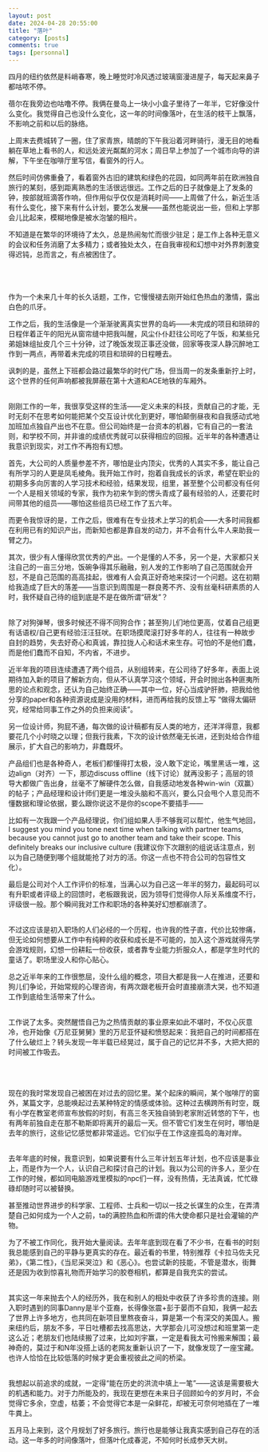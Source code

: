 ```yaml
---
layout: post
date: 2024-04-28 20:55:00
title: "落叶"
category: [posts]
comments: true
tags: [personnal]
---
```


四月的纽约依然是料峭春寒，晚上睡觉时冷风透过玻璃窗漫进屋子，每天起来鼻子都咕哝不停。

蓓尔在我旁边也咕噜不停。我俩在曼岛上一块小小盒子里待了一年半，它好像没什么变化。我觉得自己也没什么变化，这一年的时间像落叶，在生活的枝干上飘落，不影响之前和以后的脉络。

上周末去费城转了一圈，住了家青旅，晴朗的下午我沿着河畔骑行，漫无目的地看躺在草地上看书的人，和远处波光粼粼的河水；周日早上参加了一个城市向导的讲解，下午坐在咖啡厅里写信，看窗外的行人。

然后时间仿佛重叠了，看着窗外古旧的建筑和绿色的花园，如同两年前在欧洲独自旅行的某刻，感到距离熟悉的生活很远很远。工作之后的日子就像是上了发条的钟，按部就班滴答作响，但作用似乎仅仅是消耗时间——上周做了什么，新近生活有什么变化，接下来有什么计划，要怎么发展——虽然也能说出一些，但和上学那会儿比起来，模糊地像是被水泡皱的相片。

不知道是在繁华的环境待了太久，总是热闹匆忙而很少驻足；是工作上各种无意义的会议和任务消磨了太多精力；或者独处太久，在自我审视和幻想中对外界刺激变得迟钝，总而言之，有点被困住了。
<br/><br/><br/><br/>

作为一个未来几十年的长久话题，工作，它慢慢褪去刚开始红色热血的激情，露出白色的爪牙。

工作之后，我的生活像是一个渐渐驶离真实世界的岛屿——未完成的项目和琐碎的日程伴着正午的阳光从窗帘缝中把我叫醒，风尘仆仆赶往公司吃了午饭，和某些兄弟姐妹组扯皮几个三十分钟，过了晚饭发现正事还没做，回家等夜深人静沉醉地工作到一两点，再带着未完成的项目和琐碎的日程睡去。

讽刺的是，虽然上下班都会路过最繁华的时代广场，但当周一的发条重新拧上时，这个世界的任何声响都被我屏蔽在第十大道和ACE地铁的车厢外。
<br/><br/>

刚刚工作的一年，我很享受这样的生活——定义未来的科技，贡献自己的才能，无时无刻不在思考如何能把某个交互设计优化到更好，哪怕颠倒昼夜和自我感动式地加班加点独自产出也不在意。但公司始终是一台资本的机器，它有自己的一套法则，和学校不同，并非谁的成绩优秀就可以获得相应的回报。近半年的各种遭遇让我意识到现实，对工作不再抱有幻想。

首先，大公司的人质量参差不齐，哪怕是业内顶尖，优秀的人其实不多，能让自己有所学习的人更是凤毛棱角。我开始工作时，抱着自我成长的诉求，希望在职业的初期多多向厉害的人学习技术和经验，结果发现，组里，甚至整个公司都没有任何一个人是相关领域的专家，我作为初来乍到的愣头青成了最有经验的人，还要花时间带其他的组员——哪怕这些组员已经工作了五六年。

而更令我惊讶的是，工作之后，很难有在专业技术上学习的机会——大多时间我都在利用已有的知识产出，而新知也都是靠自发的动力，并不会有什么牛人来助我一臂之力。

其次，很少有人懂得欣赏优秀的产出。一个是懂的人不多，另一个是，大家都只关注自己的一亩三分地，饭碗争得其乐融融，别人发的工作影响了自己范围就会开怼，不是自己范围的高高挂起，很难有人会真正好奇地来探讨一个问题。这在初期给我造成了巨大的落差——当意识到周围是一群良莠不齐、没有丝毫科研素质的人时，我怀疑自己待的组到底是不是在做所谓“研发”？
<br/><br/>

除了对狗弹琴，很多时候还不得不同狗合作；甚至狗儿们地位更高，仗着自己组更有话语权/自己更有经验汪汪狂吠。在职场摸爬滚打好多年的人，往往有一种故步自封的趋势，失去好奇心和真诚，靠拉拢人心和话术来生存。可怕的不是他们蠢，而是他们蠢而不自知，不内省，不进步。

近半年我的项目连续遭遇了两个组员，从别组转来，在公司待了好多年，表面上说期待加入新的项目了解新方向，但从不认真学习这个领域，开会时抛出各种匪夷所思的论点和观念，还认为自己始终正确——其中一位，好心当成驴肝肺，把我给他分享的paper和各种资源说成是没用的材料，进而再给我的反馈上写 “做得太偏研究，经常给同事工作之外的负担来阅读”。

另一位设计师，狗屁不通，每次做的设计稿都有反人类的地方，还洋洋得意，我都要花几个小时晓之以理；但我行我素，下次的设计依然毫无长进，还到处给合作组展示，扩大自己的影响力，非蠢既坏。

产品组们也是各种奇人，老板们都懂得打太极，没人敢下定论，嘴里黑话一堆，这边align（对齐）一下，那边discuss offline（线下讨论）就再没影子；高层的领导大都做广告出身，丝毫不了解硬件怎么做，自我感动地发各种win-win（双赢）的帖子；产品经理和设计师们更是一堆没头脑和不高兴，要么只会甩个人意见而不懂数据和理论依据，要么跟你说这不是你的scope不要插手——

比如有一次我跟一个产品经理说，你们组如果人手不够我可以帮忙，他生气地回，I suggest you mind you tone next time when talking with partner teams, because you cannot just go to another team and take their scope. This definitely breaks our inclusive culture (我建议你下次跟别的组说话注意点，别以为自己随便到哪个组就能抢了对方的活。你这一点也不符合公司的包容性文化）。

最后是公司对个人工作评价的标准，当满心以为自己这一年半的努力，最起码可以有升职或者评级上的回馈时，老板跟我说，因为领导们觉得你人际关系维度不行，评级很一般。那个瞬间我对工作和职场的各种美好幻想都崩溃了。
<br/><br/>

不过这应该是初入职场的人们必经的一个历程，也许我的性子直，代价比较惨痛，但无论如何想要从工作中有纯粹的收获和成长是不可能的，加入这个游戏就得先学会游戏规则，幻想一份耕耘一份收获，或者靠专业能力折服众人，都是学生时代的童话了。职场里没人和你心贴心。

总之近半年来的工作很憋屈，没什么组的概念，项目大都是我一人在推进，还要和狗儿们争论，开始常规的心理咨询，有两次跟老板开会时直接崩溃大哭，也不知道工作到底给生活带来了什么。
<br/><br/>

工作说了太多。突然醒悟自己为之热情贡献的事业原来如此不堪时，不仅心灰意冷，也开始像《万尼亚舅舅》里的万尼亚怀疑和愤怒起来：我把自己的时间都搭在了什么破烂上？转头发现一年半载已经晃过，属于自己的记忆并不多，大把大把的时间被工作吸去。

<br/><br/>

现在的我时常发现自己被困在对过去的回忆里。某个起床的瞬间，某个咖啡厅的窗外，某篇文字，总能唤起过去某种特定的情感或体验。这种过去横跨所有时空，既有小学在教室老师宣布放假的时刻，有高三冬天独自骑到老家附近转悠的下午，也有两年前独自走在那不勒斯即将离开的最后一天。但不管它们发生在何时，哪怕是去年的旅行，这些记忆感觉都非常遥远。它们似乎在工作这座孤岛的海对岸。
<br/><br/>

去年年底的时候，我意识到，如果说要有什么三年计划五年计划，也不应该是事业上，而是作为一个人，认识自己和探讨自己的计划。我以为公司的许多人，至少在工作的时候，都如同电脑游戏里模拟的npc们一样，没有热情，无法真诚，忙忙碌碌却随时可以被替换。

甚至推动世界进步的科学家、工程师、士兵和一切以一技之长谋生的众生，在弄清楚自己如何成为一个人之前，ta的满腔热血和所谓的伟大使命都只是社会灌输的产物。

为了不被工作同化，我开始大量阅读。去年年底到现在看了不少书，在看书的时刻我总能感到自己的平静与更真实的存在。最近看的书里，特别推荐《卡拉马佐夫兄弟》，《第二性》，《当尼采哭泣》和《恶心》。也尝试新的技能，不管是潜水，街舞还是因为收到惊喜礼物而开始学习的胶卷相机，都算是自我充实的尝试。
<br/><br/>

其实这一年来抛去个人的经历外，我在和别人的相处中收获了许多珍贵的连接。刚入职时遇到的同事Danny是半个亚裔，长得像张震+彭于晏而不自知，我俩一起去了世界上许多地方，也共同在新项目里熬夜奋斗，算是第一个有深交的美国人。搬来纽约后，朋友不多，平日吐槽都去找高思达，大学那会儿可没想过和班里第一走这么近；老朋友们也陆续搬了过来，比如刘宇赢，一定是看我太可怜搬来解围；最神奇的，莫过于和N年没搭上话的老网友重新认识了一下，就像发现了一座宝藏。也许人恰恰在比较低落的时候才更会重视彼此之间的桥梁。
<br/><br/>

我想起以前追求的成就，一定得“能在历史的洪流中填上一笔”——这该是需要极大的机遇和能力。对于力所能及的，我现在更想在未来日子回顾如今的岁月时，不会觉得它多余，空虚，枯萎；不会觉得它本是一朵鲜花，却被无可奈何地插在了一堆牛粪上。

五月马上来到，这个月规划了好多旅行。旅行也是能够让我真实感到自己存在的活动。这一年多的时间像落叶，但落叶化成春泥，不知何时长成参天大树。